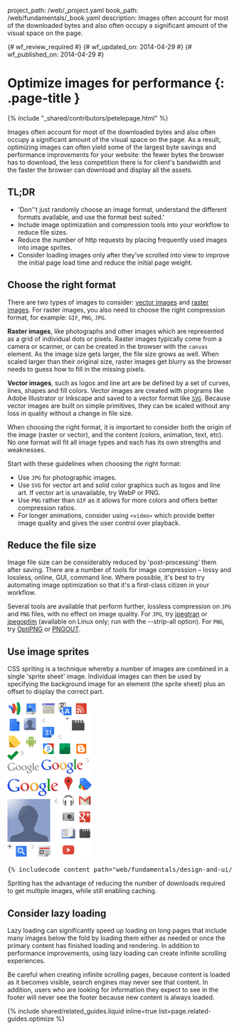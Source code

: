 project_path: /web/_project.yaml
book_path: /web/fundamentals/_book.yaml
description: Images often account for most of the downloaded bytes and also often occupy a significant amount of the visual space on the page.

{# wf_review_required #}
{# wf_updated_on: 2014-04-29 #}
{# wf_published_on: 2014-04-29 #}

# Optimize images for performance {: .page-title }

{% include "_shared/contributors/petelepage.html" %}

Images often account for most of the downloaded bytes and also often occupy a significant amount of the visual space on the page. As a result, optimizing images can often yield some of the largest byte savings and performance improvements for your website: the fewer bytes the browser has to download, the less competition there is for client's bandwidth and the faster the browser can download and display all the assets.


## TL;DR
- 'Don''t just randomly choose an image format, understand the different formats available, and use the format best suited.'
- Include image optimization and compression tools into your workflow to reduce file sizes.
- Reduce the number of http requests by placing frequently used images into image sprites.
- Consider loading images only after they’ve scrolled into view to improve the initial page load time and reduce the initial page weight.


## Choose the right format

There are two types of images to consider: [vector
images](https://en.wikipedia.org/wiki/Vector_graphics) and [raster
images](https://en.wikipedia.org/wiki/Raster_graphics). For raster images, you
also need to choose the right compression format, for example: `GIF`, `PNG`, `JPG`.

**Raster images**, like photographs and other images which are represented as a
grid of individual dots or pixels. Raster images typically come from a camera or
scanner, or can be created in the browser with the `canvas` element.  As the
image size gets larger, the file size grows as well.  When scaled larger than
their original size, raster images get blurry as the browser needs to guess how
to fill in the missing pixels.

**Vector images**, such as logos and line art are be defined by a set of curves,
lines, shapes and fill colors. Vector images are created with programs like
Adobe Illustrator or Inkscape and saved to a vector format like
[`SVG`](https://css-tricks.com/using-svg/).  Because vector images are built on
simple primitives, they can be scaled without any loss in quality without a
change in file size.

When choosing the right format, it is important to consider both the origin of
the image (raster or vector), and the content (colors, animation, text, etc).
No one format will fit all image types and each has its own strengths and
weaknesses.

Start with these guidelines when choosing the right format:

* Use `JPG` for photographic images.
* Use `SVG` for vector art and solid color graphics such as logos and line art.
  If vector art is unavailable, try WebP or PNG.
* Use `PNG` rather than `GIF` as it allows for more colors and offers better
  compression ratios.
* For longer animations, consider using `<video>` which provide better image
  quality and gives the user control over playback.

## Reduce the file size

Image file size can be considerably reduced by 'post-processing' them after
saving. There are a number of tools for image compression – lossy and lossless,
online, GUI, command line.  Where possible, it's best to try automating image
optimization so that it's a first-class citizen in your workflow.

Several tools are available that perform further, lossless compression on `JPG`
and `PNG` files, with no effect on image quality. For `JPG`, try
[jpegtran](http://jpegclub.org/) or
[jpegoptim](http://freshmeat.net/projects/jpegoptim/) (available on Linux only;
run with the --strip-all option). For `PNG`, try
[OptiPNG](http://optipng.sourceforge.net/) or
[PNGOUT](http://www.advsys.net/ken/util/pngout.htm).

## Use image sprites

CSS spriting is a technique whereby a number of images are combined in a single
'sprite sheet' image. Individual images can then be used by specifying the
background image for an element (the sprite sheet) plus an offset to display the
correct part.

<a href="https://googlesamples.github.io/web-fundamentals/samples/fundamentals/design-and-ui/media/images/image-sprite.html"><img src="img/sprite-sheet.png" class="center" alt="Image sprite sheet used in example"></a>
<pre class="prettyprint">
{% includecode content_path="web/fundamentals/design-and-ui/media/images/_code/image-sprite.html" region_tag="sprite" lang=css %}
</pre>

Spriting has the advantage of reducing the number of downloads required to get
multiple images, while still enabling caching.

## Consider lazy loading

Lazy loading can significantly speed up loading on long pages that include many
images below the fold by loading them either as needed or once the primary
content has finished loading and rendering.  In addition to performance
improvements, using lazy loading can create infinite scrolling experiences.

Be careful when creating infinite scrolling pages, because content is loaded as
it becomes visible, search engines may never see that content.  In addition,
users who are looking for information they expect to see in the footer will
never see the footer because new content is always loaded.

{% include shared/related_guides.liquid inline=true list=page.related-guides.optimize %}


